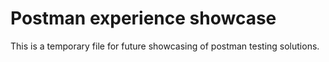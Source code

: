 # Postman experience showcase
This is a temporary file for future showcasing of postman testing solutions.
